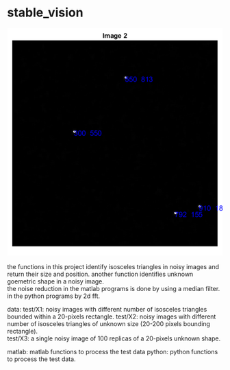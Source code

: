 # stable_vision

![](https://github.com/C4dynamics/stable_vision/blob/main/1666713939720.png)

the functions in this project identify isosceles triangles in noisy images and return their size and position. 
another function identifies unknown goemetric shape in a noisy image.  
the noise reduction in the matlab programs is done by using a median filter. in the python programs by 2d fft.

data: 
test/X1: noisy images with different number of isosceles triangles bounded within a 20-pixels rectangle. 
test/X2: noisy images with different number of isosceles triangles of unknown size (20-200 pixels bounding rectangle).   
test/X3: a single noisy image of 100 replicas of a 20-pixels unknown shape.

matlab: matlab functions to process the test data
python: python functions to process the test data.








